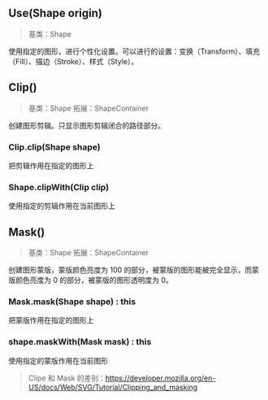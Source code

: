 ## Use(Shape origin)
> 基类：Shape

使用指定的图形，进行个性化设置。可以进行的设置：变换（Transform）、填充（Fill）、描边（Stroke）、样式（Style）。

## Clip()
> 基类：Shape
> 拓展：ShapeContainer

创建图形剪辑。只显示图形剪辑闭合的路径部分。

### Clip.clip(Shape shape)

把剪辑作用在指定的图形上

### Shape.clipWith(Clip clip)

使用指定的剪辑作用在当前图形上

## Mask()
> 基类：Shape
> 拓展：ShapeContainer

创建图形蒙版，蒙版颜色亮度为 100 的部分，被蒙版的图形能被完全显示，而蒙版颜色亮度为 0 的部分，被蒙版的图形透明度为 0。

### Mask.mask(Shape shape) : this

把蒙版作用在指定的图形上

### shape.maskWith(Mask mask) : this

使用指定的蒙版作用在当前图形

> Clipe 和 Mask 的差别：https://developer.mozilla.org/en-US/docs/Web/SVG/Tutorial/Clipping_and_masking